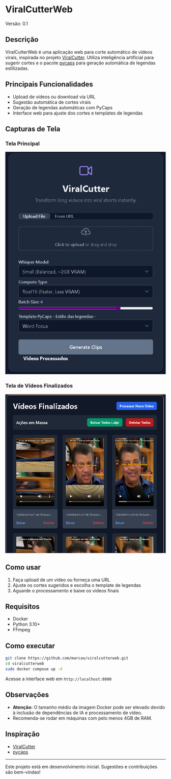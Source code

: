 # ViralCutterWeb

Versão: 0.1

## Descrição
ViralCutterWeb é uma aplicação web para corte automático de vídeos virais, inspirada no projeto [ViralCutter](https://github.com/RafaelGodoyEbert/ViralCutter). Utiliza inteligência artificial para sugerir cortes e o pacote [pycaps](https://github.com/francozanardi/pycaps) para geração automática de legendas estilizadas.

## Principais Funcionalidades
- Upload de vídeos ou download via URL
- Sugestão automática de cortes virais
- Geração de legendas automáticas com PyCaps
- Interface web para ajuste dos cortes e templates de legendas

## Capturas de Tela

### Tela Principal
![Tela Principal](docs/screenshot_upload.png)

### Tela de Vídeos Finalizados
![Vídeos Finalizados](docs/screenshot_finalizados.png)

## Como usar
1. Faça upload de um vídeo ou forneça uma URL
2. Ajuste os cortes sugeridos e escolha o template de legendas
3. Aguarde o processamento e baixe os vídeos finais

## Requisitos
- Docker
- Python 3.10+
- FFmpeg

## Como executar
```bash
git clone https://github.com/marcao/viralcutterweb.git
cd viralcutterweb
sudo docker compose up -d
```
Acesse a interface web em `http://localhost:8000`

## Observações
- **Atenção:** O tamanho médio da imagem Docker pode ser elevado devido à inclusão de dependências de IA e processamento de vídeo.
- Recomenda-se rodar em máquinas com pelo menos 4GB de RAM.

## Inspiração
- [ViralCutter](https://github.com/RafaelGodoyEbert/ViralCutter)
- [pycaps](https://github.com/francozanardi/pycaps)

---
Este projeto está em desenvolvimento inicial. Sugestões e contribuições são bem-vindas!
